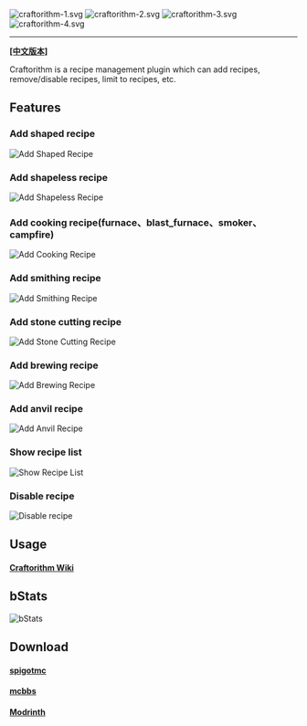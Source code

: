 ![craftorithm-1.svg](https://github.com/YufiriaMazenta/Imgs/raw/main/craftorithm/craftorithm-1.svg)
![craftorithm-2.svg](https://github.com/YufiriaMazenta/Imgs/raw/main/craftorithm/craftorithm-2.svg)
![craftorithm-3.svg](https://github.com/YufiriaMazenta/Imgs/raw/main/craftorithm/craftorithm-3.svg)
![craftorithm-4.svg](https://github.com/YufiriaMazenta/Imgs/raw/main/craftorithm/craftorithm-4.svg)

----

[**[中文版本]**](https://github.com/YufiriaMazenta/Craftorithm/blob/master/README-CN.md)

Craftorithm is a recipe management plugin which can add recipes, remove/disable recipes, limit to recipes, etc.

## Features

### Add shaped recipe

![Add Shaped Recipe](https://github.com/YufiriaMazenta/Imgs/raw/main/craftorithm/shaped.gif)

### Add shapeless recipe

![Add Shapeless Recipe](https://github.com/YufiriaMazenta/Imgs/raw/main/craftorithm/shapeless.gif)

### Add cooking recipe(furnace、blast_furnace、smoker、campfire)

![Add Cooking Recipe](https://github.com/YufiriaMazenta/Imgs/raw/main/craftorithm/cooking.gif)

### Add smithing recipe

![Add Smithing Recipe](https://github.com/YufiriaMazenta/Imgs/raw/main/craftorithm/smithing.gif)

### Add stone cutting recipe

![Add Stone Cutting Recipe](https://github.com/YufiriaMazenta/Imgs/raw/main/craftorithm/stone_cutting.gif)

### Add brewing recipe

![Add Brewing Recipe](https://github.com/YufiriaMazenta/Imgs/raw/main/craftorithm/potion.gif)

### Add anvil recipe

![Add Anvil Recipe](https://github.com/YufiriaMazenta/Imgs/raw/main/craftorithm/anvil.gif)

### Show recipe list

![Show Recipe List](https://github.com/YufiriaMazenta/Imgs/raw/main/craftorithm/recipe_list.gif)

### Disable recipe

![Disable recipe](https://github.com/YufiriaMazenta/Imgs/raw/main/craftorithm/disable_recipe.gif)

## Usage
#### [Craftorithm Wiki](https://yufiriamazenta.gitbook.io/craftorithm-wiki/)

## bStats

![bStats](https://bstats.org/signatures/bukkit/Craftorithm.svg)

## Download

#### [spigotmc](https://www.spigotmc.org/resources/craftorithm-customized-crafting-management-plugin-1-13-1-20-folia-supported.108429/)

#### [mcbbs](https://www.mcbbs.net/thread-1313942-1-1.html)

#### [Modrinth](https://modrinth.com/plugin/craftorithm)


